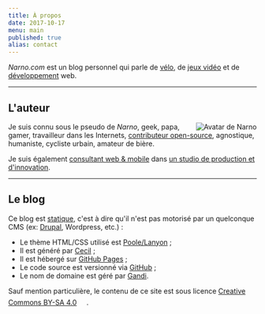 ```yaml
---
title: À propos
date: 2017-10-17
menu: main
published: true
alias: contact
---
```

_Narno.com_ est un blog personnel qui parle de [vélo](/tags/velo/), de [jeux vidéo](/tags/jeux-video/) et de [développement](/tags/developpement) web.

----

## L'auteur

<img alt="Avatar de Narno" title="Narno" src="https://gravatar.com/avatar/324fa39cabc600993a68d1aeace25f90?s=128" style="float:right;">

Je suis connu sous le pseudo de _Narno_, geek, papa, gamer, travailleur dans les Internets, [contributeur open-source](/code), agnostique, humaniste, cycliste urbain, amateur de bière.

Je suis également [consultant web & mobile](https://arnaudligny.fr) dans [un studio de production et d'innovation](https://adfab.fr).

----

## Le blog

Ce blog est [statique](https://frank.taillandier.me/2016/03/08/les-gestionnaires-de-contenu-statique/), c'est à dire qu'il n'est pas motorisé par un quelconque CMS (ex: [Drupal](/tags/drupal), Wordpress, etc.) :
* Le thème HTML/CSS utilisé est [Poole/Lanyon](http://getpoole.com) ;
* Il est généré par [Cecil](https://cecil.app) ;
* Il est hébergé sur [GitHub Pages](https://pages.github.com) ;
* Le code source est versionné via [GitHub](https://github.com/Narno/narno.com) ;
* Le nom de domaine est géré par [Gandi](https://gandi.net).

Sauf mention particulière, le contenu de ce site est sous licence [Creative Commons BY-SA 4.0](https://creativecommons.org/licenses/by-sa/4.0/deed.fr) <a title="Licence" href="https://creativecommons.org/licenses/by-sa/4.0/deed.fr"><svg width="16" height="20" class="icon icon-cc"><use xlink:href="#icon-cc"></use></svg></a>.
